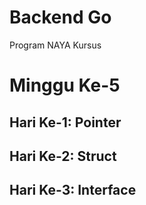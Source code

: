 # Backend Go
Program NAYA Kursus

# Minggu Ke-5
## Hari Ke-1: Pointer

## Hari Ke-2: Struct

## Hari Ke-3: Interface
